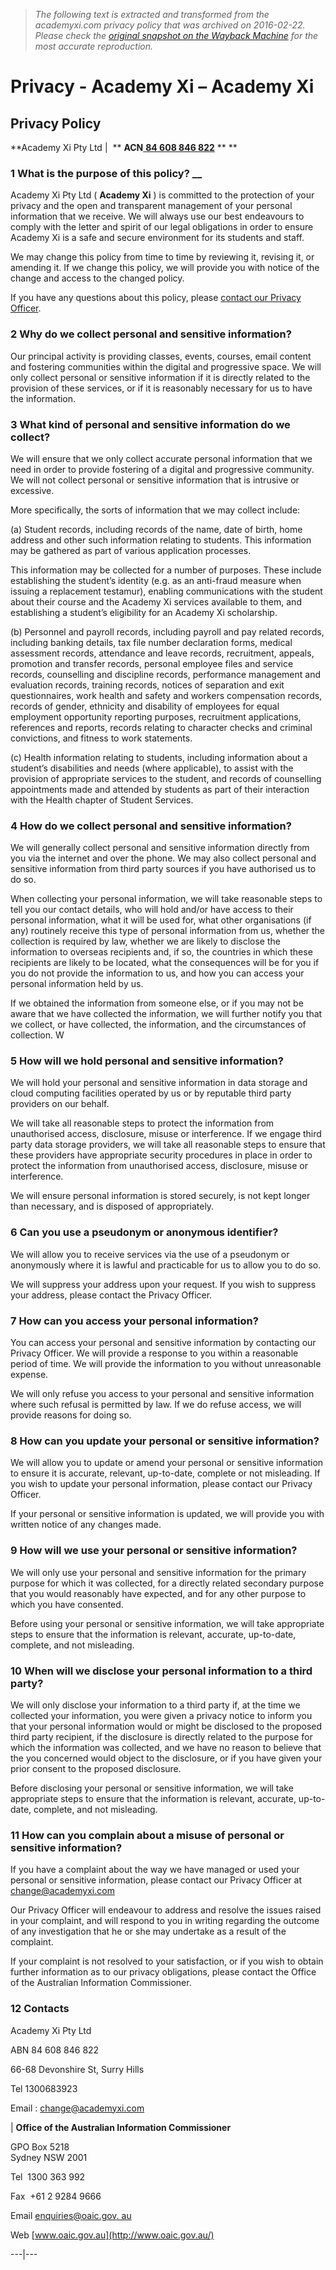 > *The following text is extracted and transformed from the academyxi.com privacy policy that was archived on 2016-02-22. Please check the [original snapshot on the Wayback Machine](https://web.archive.org/web/20160222015048id_/http%3A//academyxi.com/privacy) for the most accurate reproduction.*

# Privacy - Academy Xi – Academy Xi

## **Privacy Policy**

**Academy Xi Pty Ltd |  ** **ACN**[ **84 608 846 822**](http://abr.business.gov.au/SearchByAbn.aspx?abn=84608846822) ** **

### 1 What is the purpose of this policy? __

Academy Xi Pty Ltd ( **Academy Xi** ) is committed to the protection of your privacy and the open and transparent management of your personal information that we receive. We will always use our best endeavours to comply with the letter and spirit of our legal obligations in order to ensure Academy Xi is a safe and secure environment for its students and staff. 

We may change this policy from time to time by reviewing it, revising it, or amending it. If we change this policy, we will provide you with notice of the change and access to the changed policy.

If you have any questions about this policy, please [contact our Privacy Officer](mailto:change@academyxi.com).

### 2 Why do we collect personal and sensitive information?

Our principal activity is providing classes, events, courses, email content and fostering communities within the digital and progressive space. We will only collect personal or sensitive information if it is directly related to the provision of these services, or if it is reasonably necessary for us to have the information.

### 3 What kind of personal and sensitive information do we collect?

We will ensure that we only collect accurate personal information that we need in order to provide fostering of a digital and progressive community. We will not collect personal or sensitive information that is intrusive or excessive. 

More specifically, the sorts of information that we may collect include:

(a) Student records, including records of the name, date of birth, home address and other such information relating to students. This information may be gathered as part of various application processes. 

This information may be collected for a number of purposes. These include establishing the student’s identity (e.g. as an anti-fraud measure when issuing a replacement testamur), enabling communications with the student about their course and the Academy Xi services available to them, and establishing a student’s eligibility for an Academy Xi scholarship. 

(b) Personnel and payroll records, including payroll and pay related records, including banking details, tax file number declaration forms, medical assessment records, attendance and leave records, recruitment, appeals, promotion and transfer records, personal employee files and service records, counselling and discipline records, performance management and evaluation records, training records, notices of separation and exit questionnaires, work health and safety and workers compensation records, records of gender, ethnicity and disability of employees for equal employment opportunity reporting purposes, recruitment applications, references and reports, records relating to character checks and criminal convictions, and fitness to work statements.

(c)  Health information relating to students, including information about a student’s disabilities and needs (where applicable), to assist with the provision of appropriate services to the student, and records of counselling appointments made and attended by students as part of their interaction with the Health chapter of Student Services.

### 4 How do we collect personal and sensitive information?

We will generally collect personal and sensitive information directly from you via the internet and over the phone. We may also collect personal and sensitive information from third party sources if you have authorised us to do so. 

When collecting your personal information, we will take reasonable steps to tell you our contact details, who will hold and/or have access to their personal information, what it will be used for, what other organisations (if any) routinely receive this type of personal information from us, whether the collection is required by law, whether we are likely to disclose the information to overseas recipients and, if so, the countries in which these recipients are likely to be located, what the consequences will be for you if you do not provide the information to us, and how you can access your personal information held by us.

If we obtained the information from someone else, or if you may not be aware that we have collected the information, we will further notify you that we collect, or have collected, the information, and the circumstances of collection. W

### 5 How will we hold personal and sensitive information?

We will hold your personal and sensitive information in data storage and cloud computing facilities operated by us or by reputable third party providers on our behalf. 

We will take all reasonable steps to protect the information from unauthorised access, disclosure, misuse or interference. If we engage third party data storage providers, we will take all reasonable steps to ensure that these providers have appropriate security procedures in place in order to protect the information from unauthorised access, disclosure, misuse or interference.

We will ensure personal information is stored securely, is not kept longer than necessary, and is disposed of appropriately.

### 6 Can you use a pseudonym or anonymous identifier?

We will allow you to receive services via the use of a pseudonym or anonymously where it is lawful and practicable for us to allow you to do so. 

We will suppress your address upon your request. If you wish to suppress your address, please contact the Privacy Officer. 

### 7 How can you access your personal information?

You can access your personal and sensitive information by contacting our Privacy Officer. We will provide a response to you within a reasonable period of time. We will provide the information to you without unreasonable expense. 

We will only refuse you access to your personal and sensitive information where such refusal is permitted by law. If we do refuse access, we will provide reasons for doing so.

### 8 How can you update your personal or sensitive information?

We will allow you to update or amend your personal or sensitive information to ensure it is accurate, relevant, up-to-date, complete or not misleading. If you wish to update your personal information, please contact our Privacy Officer. 

If your personal or sensitive information is updated, we will provide you with written notice of any changes made. 

### 9 How will we use your personal or sensitive information?

We will only use your personal and sensitive information for the primary purpose for which it was collected, for a directly related secondary purpose that you would reasonably have expected, and for any other purpose to which you have consented. 

Before using your personal or sensitive information, we will take appropriate steps to ensure that the information is relevant, accurate, up-to-date, complete, and not misleading.

### 10 When will we disclose your personal information to a third party?

We will only disclose your information to a third party if, at the time we collected your information, you were given a privacy notice to inform you that your personal information would or might be disclosed to the proposed third party recipient, if the disclosure is directly related to the purpose for which the information was collected, and we have no reason to believe that the you concerned would object to the disclosure, or if you have given your prior consent to the proposed disclosure.

Before disclosing your personal or sensitive information, we will take appropriate steps to ensure that the information is relevant, accurate, up-to-date, complete, and not misleading.

### 11 How can you complain about a misuse of personal or sensitive information?

If you have a complaint about the way we have managed or used your personal or sensitive information, please contact our Privacy Officer at change@academyxi.com

Our Privacy Officer will endeavour to address and resolve the issues raised in your complaint, and will respond to you in writing regarding the outcome of any investigation that he or she may undertake as a result of the complaint. 

If your complaint is not resolved to your satisfaction, or if you wish to obtain further information as to our privacy obligations, please contact the Office of the Australian Information Commissioner.

### 12 Contacts

Academy Xi Pty Ltd

ABN 84 608 846 822

66-68 Devonshire St, Surry Hills

Tel 1300683923

Email : change@academyxi.com

| **Office of the Australian Information Commissioner**

GPO Box 5218   
Sydney NSW 2001

Tel  1300 363 992

Fax  +61 2 9284 9666

Email [enquiries@oaic.gov. au](mailto:enquiries@oaic.gov.%20au)

Web [www.oaic.gov.au](http://www.oaic.gov.au/)  
  
---|---
